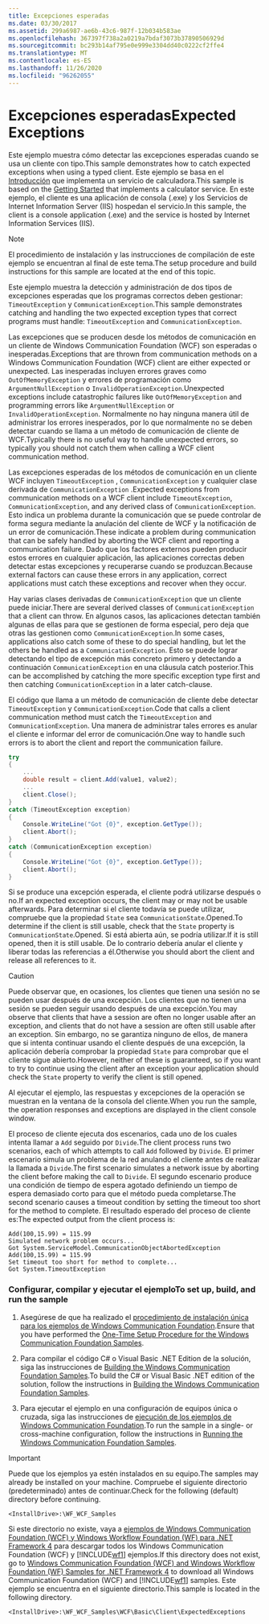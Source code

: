 ```yaml
---
title: Excepciones esperadas
ms.date: 03/30/2017
ms.assetid: 299a6987-ae6b-43c6-987f-12b034b583ae
ms.openlocfilehash: 367397f738a2a0219a7bdaf3073b37890506929d
ms.sourcegitcommit: bc293b14af795e0e999e3304dd40c0222cf2ffe4
ms.translationtype: MT
ms.contentlocale: es-ES
ms.lasthandoff: 11/26/2020
ms.locfileid: "96262055"
---
```

# <a name="expected-exceptions"></a><span data-ttu-id="5c08c-102">Excepciones esperadas</span><span class="sxs-lookup"><span data-stu-id="5c08c-102">Expected Exceptions</span></span>

<span data-ttu-id="5c08c-103">Este ejemplo muestra cómo detectar las excepciones esperadas cuando se usa un cliente con tipo.</span><span class="sxs-lookup"><span data-stu-id="5c08c-103">This sample demonstrates how to catch expected exceptions when using a typed client.</span></span> <span data-ttu-id="5c08c-104">Este ejemplo se basa en el [Introducción](getting-started-sample.md) que implementa un servicio de calculadora.</span><span class="sxs-lookup"><span data-stu-id="5c08c-104">This sample is based on the [Getting Started](getting-started-sample.md) that implements a calculator service.</span></span> <span data-ttu-id="5c08c-105">En este ejemplo, el cliente es una aplicación de consola (.exe) y los Servicios de Internet Information Server (IIS) hospedan el servicio.</span><span class="sxs-lookup"><span data-stu-id="5c08c-105">In this sample, the client is a console application (.exe) and the service is hosted by Internet Information Services (IIS).</span></span>  
  
> [!NOTE]
> <span data-ttu-id="5c08c-106">El procedimiento de instalación y las instrucciones de compilación de este ejemplo se encuentran al final de este tema.</span><span class="sxs-lookup"><span data-stu-id="5c08c-106">The setup procedure and build instructions for this sample are located at the end of this topic.</span></span>  
  
 <span data-ttu-id="5c08c-107">Este ejemplo muestra la detección y administración de dos tipos de excepciones esperadas que los programas correctos deben gestionar: `TimeoutException` y `CommunicationException`.</span><span class="sxs-lookup"><span data-stu-id="5c08c-107">This sample demonstrates catching and handling the two expected exception types that correct programs must handle: `TimeoutException` and `CommunicationException`.</span></span>  
  
 <span data-ttu-id="5c08c-108">Las excepciones que se producen desde los métodos de comunicación en un cliente de Windows Communication Foundation (WCF) son esperadas o inesperadas.</span><span class="sxs-lookup"><span data-stu-id="5c08c-108">Exceptions that are thrown from communication methods on a Windows Communication Foundation (WCF) client are either expected or unexpected.</span></span> <span data-ttu-id="5c08c-109">Las inesperadas incluyen errores graves como `OutOfMemoryException` y errores de programación como `ArgumentNullException` o `InvalidOperationException`.</span><span class="sxs-lookup"><span data-stu-id="5c08c-109">Unexpected exceptions include catastrophic failures like `OutOfMemoryException` and programming errors like `ArgumentNullException` or `InvalidOperationException`.</span></span> <span data-ttu-id="5c08c-110">Normalmente no hay ninguna manera útil de administrar los errores inesperados, por lo que normalmente no se deben detectar cuando se llama a un método de comunicación de cliente de WCF.</span><span class="sxs-lookup"><span data-stu-id="5c08c-110">Typically there is no useful way to handle unexpected errors, so typically you should not catch them when calling a WCF client communication method.</span></span>  
  
 <span data-ttu-id="5c08c-111">Las excepciones esperadas de los métodos de comunicación en un cliente WCF incluyen `TimeoutException` , `CommunicationException` y cualquier clase derivada de `CommunicationException` .</span><span class="sxs-lookup"><span data-stu-id="5c08c-111">Expected exceptions from communication methods on a WCF client include `TimeoutException`, `CommunicationException`, and any derived class of `CommunicationException`.</span></span> <span data-ttu-id="5c08c-112">Esto indica un problema durante la comunicación que se puede controlar de forma segura mediante la anulación del cliente de WCF y la notificación de un error de comunicación.</span><span class="sxs-lookup"><span data-stu-id="5c08c-112">These indicate a problem during communication that can be safely handled by aborting the WCF client and reporting a communication failure.</span></span> <span data-ttu-id="5c08c-113">Dado que los factores externos pueden producir estos errores en cualquier aplicación, las aplicaciones correctas deben detectar estas excepciones y recuperarse cuando se produzcan.</span><span class="sxs-lookup"><span data-stu-id="5c08c-113">Because external factors can cause these errors in any application, correct applications must catch these exceptions and recover when they occur.</span></span>  
  
 <span data-ttu-id="5c08c-114">Hay varias clases derivadas de `CommunicationException` que un cliente puede iniciar.</span><span class="sxs-lookup"><span data-stu-id="5c08c-114">There are several derived classes of `CommunicationException` that a client can throw.</span></span> <span data-ttu-id="5c08c-115">En algunos casos, las aplicaciones detectan también algunas de ellas para que se gestionen de forma especial, pero deja que otras las gestionen como `CommunicationException`.</span><span class="sxs-lookup"><span data-stu-id="5c08c-115">In some cases, applications also catch some of these to do special handling, but let the others be handled as a `CommunicationException`.</span></span> <span data-ttu-id="5c08c-116">Esto se puede lograr detectando el tipo de excepción más concreto primero y detectando a continuación `CommunicationException` en una cláusula catch posterior.</span><span class="sxs-lookup"><span data-stu-id="5c08c-116">This can be accomplished by catching the more specific exception type first and then catching `CommunicationException` in a later catch-clause.</span></span>  
  
 <span data-ttu-id="5c08c-117">El código que llama a un método de comunicación de cliente debe detectar `TimeoutException` y `CommunicationException`.</span><span class="sxs-lookup"><span data-stu-id="5c08c-117">Code that calls a client communication method must catch the `TimeoutException` and `CommunicationException`.</span></span> <span data-ttu-id="5c08c-118">Una manera de administrar tales errores es anular el cliente e informar del error de comunicación.</span><span class="sxs-lookup"><span data-stu-id="5c08c-118">One way to handle such errors is to abort the client and report the communication failure.</span></span>  
  
```csharp
try  
{  
    ...  
    double result = client.Add(value1, value2);  
    ...  
    client.Close();  
}  
catch (TimeoutException exception)  
{  
    Console.WriteLine("Got {0}", exception.GetType());  
    client.Abort();  
}  
catch (CommunicationException exception)  
{  
    Console.WriteLine("Got {0}", exception.GetType());  
    client.Abort();  
}  
```  
  
 <span data-ttu-id="5c08c-119">Si se produce una excepción esperada, el cliente podrá utilizarse después o no.</span><span class="sxs-lookup"><span data-stu-id="5c08c-119">If an expected exception occurs, the client may or may not be usable afterwards.</span></span> <span data-ttu-id="5c08c-120">Para determinar si el cliente todavía se puede utilizar, compruebe que la propiedad `State` sea `CommunicationState`.Opened.</span><span class="sxs-lookup"><span data-stu-id="5c08c-120">To determine if the client is still usable, check that the `State` property is `CommunicationState`.Opened.</span></span> <span data-ttu-id="5c08c-121">Si está abierta aún, se podría utilizar.</span><span class="sxs-lookup"><span data-stu-id="5c08c-121">If it is still opened, then it is still usable.</span></span> <span data-ttu-id="5c08c-122">De lo contrario debería anular el cliente y liberar todas las referencias a él.</span><span class="sxs-lookup"><span data-stu-id="5c08c-122">Otherwise you should abort the client and release all references to it.</span></span>  
  
> [!CAUTION]
> <span data-ttu-id="5c08c-123">Puede observar que, en ocasiones, los clientes que tienen una sesión no se pueden usar después de una excepción. Los clientes que no tienen una sesión se pueden seguir usando después de una excepción.</span><span class="sxs-lookup"><span data-stu-id="5c08c-123">You may observe that clients that have a session are often no longer usable after an exception, and clients that do not have a session are often still usable after an exception.</span></span> <span data-ttu-id="5c08c-124">Sin embargo, no se garantiza ninguno de ellos, de manera que si intenta continuar usando el cliente después de una excepción, la aplicación debería comprobar la propiedad `State` para comprobar que el cliente sigue abierto.</span><span class="sxs-lookup"><span data-stu-id="5c08c-124">However, neither of these is guaranteed, so if you want to try to continue using the client after an exception your application should check the `State` property to verify the client is still opened.</span></span>  
  
 <span data-ttu-id="5c08c-125">Al ejecutar el ejemplo, las respuestas y excepciones de la operación se muestran en la ventana de la consola del cliente.</span><span class="sxs-lookup"><span data-stu-id="5c08c-125">When you run the sample, the operation responses and exceptions are displayed in the client console window.</span></span>  
  
 <span data-ttu-id="5c08c-126">El proceso de cliente ejecuta dos escenarios, cada uno de los cuales intenta llamar a `Add` seguido por `Divide`.</span><span class="sxs-lookup"><span data-stu-id="5c08c-126">The client process runs two scenarios, each of which attempts to call `Add` followed by `Divide`.</span></span> <span data-ttu-id="5c08c-127">El primer escenario simula un problema de la red anulando el cliente antes de realizar la llamada a `Divide`.</span><span class="sxs-lookup"><span data-stu-id="5c08c-127">The first scenario simulates a network issue by aborting the client before making the call to `Divide`.</span></span> <span data-ttu-id="5c08c-128">El segundo escenario produce una condición de tiempo de espera agotado definiendo un tiempo de espera demasiado corto para que el método pueda completarse.</span><span class="sxs-lookup"><span data-stu-id="5c08c-128">The second scenario causes a timeout condition by setting the timeout too short for the method to complete.</span></span> <span data-ttu-id="5c08c-129">El resultado esperado del proceso de cliente es:</span><span class="sxs-lookup"><span data-stu-id="5c08c-129">The expected output from the client process is:</span></span>  
  
```output
Add(100,15.99) = 115.99  
Simulated network problem occurs...  
Got System.ServiceModel.CommunicationObjectAbortedException  
Add(100,15.99) = 115.99  
Set timeout too short for method to complete...  
Got System.TimeoutException  
```  
  
### <a name="to-set-up-build-and-run-the-sample"></a><span data-ttu-id="5c08c-130">Configurar, compilar y ejecutar el ejemplo</span><span class="sxs-lookup"><span data-stu-id="5c08c-130">To set up, build, and run the sample</span></span>  
  
1. <span data-ttu-id="5c08c-131">Asegúrese de que ha realizado el [procedimiento de instalación única para los ejemplos de Windows Communication Foundation](one-time-setup-procedure-for-the-wcf-samples.md).</span><span class="sxs-lookup"><span data-stu-id="5c08c-131">Ensure that you have performed the [One-Time Setup Procedure for the Windows Communication Foundation Samples](one-time-setup-procedure-for-the-wcf-samples.md).</span></span>  
  
2. <span data-ttu-id="5c08c-132">Para compilar el código C# o Visual Basic .NET Edition de la solución, siga las instrucciones de [Building the Windows Communication Foundation Samples](building-the-samples.md).</span><span class="sxs-lookup"><span data-stu-id="5c08c-132">To build the C# or Visual Basic .NET edition of the solution, follow the instructions in [Building the Windows Communication Foundation Samples](building-the-samples.md).</span></span>  
  
3. <span data-ttu-id="5c08c-133">Para ejecutar el ejemplo en una configuración de equipos única o cruzada, siga las instrucciones de [ejecución de los ejemplos de Windows Communication Foundation](running-the-samples.md).</span><span class="sxs-lookup"><span data-stu-id="5c08c-133">To run the sample in a single- or cross-machine configuration, follow the instructions in [Running the Windows Communication Foundation Samples](running-the-samples.md).</span></span>  
  
> [!IMPORTANT]
> <span data-ttu-id="5c08c-134">Puede que los ejemplos ya estén instalados en su equipo.</span><span class="sxs-lookup"><span data-stu-id="5c08c-134">The samples may already be installed on your machine.</span></span> <span data-ttu-id="5c08c-135">Compruebe el siguiente directorio (predeterminado) antes de continuar.</span><span class="sxs-lookup"><span data-stu-id="5c08c-135">Check for the following (default) directory before continuing.</span></span>  
>
> `<InstallDrive>:\WF_WCF_Samples`  
>
> <span data-ttu-id="5c08c-136">Si este directorio no existe, vaya a [ejemplos de Windows Communication Foundation (WCF) y Windows Workflow Foundation (WF) para .NET Framework 4](https://www.microsoft.com/download/details.aspx?id=21459) para descargar todos los Windows Communication Foundation (WCF) y [!INCLUDE[wf1](../../../../includes/wf1-md.md)] ejemplos.</span><span class="sxs-lookup"><span data-stu-id="5c08c-136">If this directory does not exist, go to [Windows Communication Foundation (WCF) and Windows Workflow Foundation (WF) Samples for .NET Framework 4](https://www.microsoft.com/download/details.aspx?id=21459) to download all Windows Communication Foundation (WCF) and [!INCLUDE[wf1](../../../../includes/wf1-md.md)] samples.</span></span> <span data-ttu-id="5c08c-137">Este ejemplo se encuentra en el siguiente directorio.</span><span class="sxs-lookup"><span data-stu-id="5c08c-137">This sample is located in the following directory.</span></span>  
>
> `<InstallDrive>:\WF_WCF_Samples\WCF\Basic\Client\ExpectedExceptions`  

